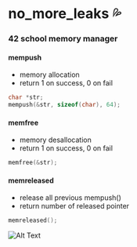 # no_more_leaks 💦
### 42 school memory manager
#### mempush
- memory allocation  
- return 1 on success, 0 on fail
```c
char *str;
mempush(&str, sizeof(char), 64);
```
#### memfree
- memory desallocation
- return 1 on success, 0 on fail
```c
memfree(&str);
```
#### memreleased
- release all previous mempush()
- return number of released pointer
```c
memreleased();
```
![Alt Text](https://media3.giphy.com/media/y5sgdkj8S3mmB4JmO9/giphy.gif?cid=ecf05e472sqp2xnfrspl5p06z1ddldp9moeok18dpxah3cl3&rid=giphy.gif&ct=g)
